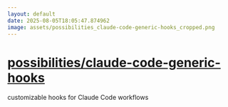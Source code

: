 ```yaml
---
layout: default
date: 2025-08-05T18:05:47.874962
image: assets/possibilities_claude-code-generic-hooks_cropped.png
---
```


# [possibilities/claude-code-generic-hooks](https://github.com/possibilities/claude-code-generic-hooks)

customizable hooks for Claude Code workflows
